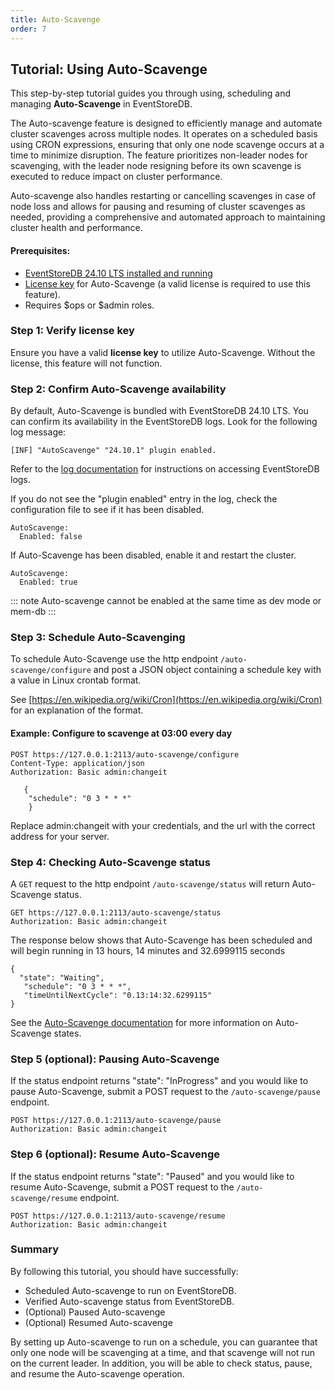 ```yaml
---
title: Auto-Scavenge
order: 7
---
```


## Tutorial: Using Auto-Scavenge

This step-by-step tutorial guides you through using, scheduling and managing  **Auto-Scavenge** in EventStoreDB.

The Auto-scavenge feature is designed to efficiently manage and automate cluster scavenges across multiple nodes. It operates on a scheduled basis using CRON expressions, ensuring that only one node scavenge occurs at a time to minimize disruption. The feature prioritizes non-leader nodes for scavenging, with the leader node resigning before its own scavenge is executed to reduce impact on cluster performance.

Auto-scavenge also handles restarting or cancelling scavenges in case of node loss and allows for pausing and resuming of cluster scavenges as needed, providing a comprehensive and automated approach to maintaining cluster health and performance.


#### Prerequisites:

* [EventStoreDB 24.10 LTS installed and running](http://@server/quick-start/installation.md)
* [License key](http://@server/quick-start/installation.md#license-keys) for Auto-Scavenge (a valid license is required to use this feature).
* Requires $ops or $admin roles.


### Step 1: Verify license key

Ensure you have a valid **license key** to utilize Auto-Scavenge. Without the license, this feature will not function.

### Step 2: Confirm Auto-Scavenge availability

By default, Auto-Scavenge is bundled with EventStoreDB 24.10 LTS. You can confirm its availability in the EventStoreDB logs. Look for the following log message:

```
[INF] "AutoScavenge" "24.10.1" plugin enabled.
```

Refer to the [log documentation](http://@server/diagnostics/logs.md) for instructions on accessing EventStoreDB logs.

If you do not see the "plugin enabled" entry in the log, check the configuration
 file to see if it has been disabled.

```
AutoScavenge:
  Enabled: false
```

If Auto-Scavenge has been disabled, enable it and restart the cluster.

```
AutoScavenge:
  Enabled: true
```

::: note 
Auto-scavenge cannot be enabled at the same time as dev mode or mem-db
:::


### Step 3: Schedule Auto-Scavenging

To schedule Auto-Scavenge use the http endpoint `/auto-scavenge/configure` and post a JSON object containing a schedule key with a value in Linux crontab format. 

See [https://en.wikipedia.org/wiki/Cron](https://en.wikipedia.org/wiki/Cron) for an explanation of the format.

#### Example: Configure to scavenge at 03:00 every day

```
POST https://127.0.0.1:2113/auto-scavenge/configure
Content-Type: application/json
Authorization: Basic admin:changeit

   {
    "schedule": "0 3 * * *"
    }
```

Replace admin:changeit with your credentials, and the url with the correct address for your server.

### Step 4: Checking Auto-Scavenge status

A `GET` request to the http endpoint `/auto-scavenge/status` will return Auto-Scavenge status.

```
GET https://127.0.0.1:2113/auto-scavenge/status
Authorization: Basic admin:changeit
```

The response below shows that Auto-Scavenge has been scheduled and will begin running in 13 hours, 14 minutes and 32.6999115 seconds

```
{
  "state": "Waiting",
   "schedule": "0 3 * * *",
   "timeUntilNextCycle": "0.13:14:32.6299115"
}
```

See the [Auto-Scavenge documentation](https://docs.kurrent.io/server/v24.10/operations/auto-scavenge.html#http-endpoints) for more information on Auto-Scavenge states.

### Step 5 (optional): Pausing Auto-Scavenge

If the status endpoint returns "state": "InProgress" and you would like to pause Auto-Scavenge, submit a POST request to the `/auto-scavenge/pause` endpoint.

```
POST https://127.0.0.1:2113/auto-scavenge/pause
Authorization: Basic admin:changeit

```

### Step 6 (optional): Resume Auto-Scavenge

If the status endpoint returns "state": "Paused" and you would like to resume Auto-Scavenge, submit a POST request to the `/auto-scavenge/resume` endpoint.

```
POST https://127.0.0.1:2113/auto-scavenge/resume
Authorization: Basic admin:changeit
```


### Summary

By following this tutorial, you should have successfully:

* Scheduled Auto-scavenge to run on EventStoreDB.
* Verified Auto-scavenge status from EventStoreDB.
* (Optional) Paused Auto-scavenge
* (Optional) Resumed Auto-scavenge

By setting up Auto-scavenge to run on a schedule, you can guarantee that only one node will be scavenging at a time, and that scavenge will not run on the current leader. In addition, you will be able to check status, pause, and resume the
Auto-scavenge operation.



